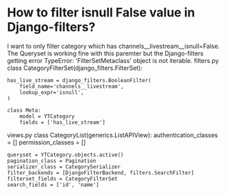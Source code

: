 
# How to filter isnull False value in Django-filters?

I want to only filter category which has channels__livestream__isnull=False. The Queryset is working fine with this paremter but the Django-filters getting error TypeError: 'FilterSetMetaclass' object is not iterable.
filters.py
class CategoryFilterSet(django_filters.FilterSet):

    has_live_stream = django_filters.BooleanFilter(
        field_name='channels__livestream',
        lookup_expr='isnull',
    )

    class Meta:
        model = YTCategory
        fields = ['has_live_stream']

views.py
class CategoryList(generics.ListAPIView):
    authentication_classes = []
    permission_classes = []

    queryset = YTCategory.objects.active()
    pagination_class = Pagination
    serializer_class = CategorySerializer
    filter_backends = [DjangoFilterBackend, filters.SearchFilter]
    filterset_fields = CategoryFilterSet
    search_fields = ['id', 'name']


        